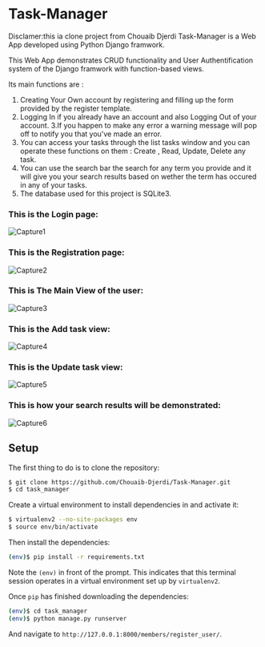 # Task-Manager
Disclamer:this ia clone project from Chouaib Djerdi
 Task-Manager is a Web App developed using Python Django framwork.
 
This Web App demonstrates CRUD functionality and User Authentification system of the Django framwork with function-based views.

Its main functions are :
1. Creating Your Own account by registering and filling up the form provided by the register template.
2. Logging In if you already have an account and also Logging Out of your account.
3.If you happen to make any error a warning message will pop off to notify you that you've made an error.
3. You can access your tasks through the list tasks window and you can operate these functions on them : Create , Read, Update, Delete any task.
4. You can use the search bar the search for any term you provide and it will give you your search results based on wether the term has occured in any of your tasks.
5. The database used for this project is SQLite3.

### This is the Login page:

![Capture1](https://user-images.githubusercontent.com/116681645/216663799-cee5ce08-76d6-4dda-95e3-93960d746c6a.PNG)

### This is the Registration page:

![Capture2](https://user-images.githubusercontent.com/116681645/216663818-74725be4-7d35-448d-8f9b-0af247b309cb.PNG)

### This is The Main View of the user:

![Capture3](https://user-images.githubusercontent.com/116681645/216663840-f57d0a2e-5f79-419d-aa7a-3be0afe9c6bd.PNG)

### This is the Add task view:

![Capture4](https://user-images.githubusercontent.com/116681645/216663850-ba085ae1-1550-4857-a262-94ca86bc6dcb.PNG)

### This is the Update task view:

![Capture5](https://user-images.githubusercontent.com/116681645/216663866-613e637b-7d2f-4310-b8bc-be3c9d5476ec.PNG)

### This is how your search results will be demonstrated:

![Capture6](https://user-images.githubusercontent.com/116681645/216663778-2eff81ef-741a-4cec-a7c0-e8a43699a163.PNG)

## Setup

The first thing to do is to clone the repository:

```sh
$ git clone https://github.com/Chouaib-Djerdi/Task-Manager.git
$ cd task_manager
```

Create a virtual environment to install dependencies in and activate it:

```sh
$ virtualenv2 --no-site-packages env
$ source env/bin/activate
```

Then install the dependencies:

```sh
(env)$ pip install -r requirements.txt
```
Note the `(env)` in front of the prompt. This indicates that this terminal
session operates in a virtual environment set up by `virtualenv2`.

Once `pip` has finished downloading the dependencies:
```sh
(env)$ cd task_manager
(env)$ python manage.py runserver
```
And navigate to `http://127.0.0.1:8000/members/register_user/`.

